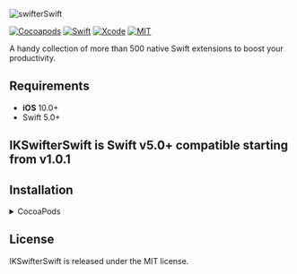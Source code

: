 <p align="left">
  <img src="https://cdn.rawgit.com/SwifterSwift/SwifterSwift/master/Assets/logo.svg" title="swifterSwift">
</p>

[![Cocoapods](https://img.shields.io/cocoapods/v/IKSwifterSwift.svg)](https://cocoapods.org/pods/IKSwifterSwift)
[![Swift](https://img.shields.io/badge/Swift-5.0-orange.svg)](https://swift.org)
[![Xcode](https://img.shields.io/badge/Xcode-11.4-blue.svg)](https://developer.apple.com/xcode)
[![MIT](https://img.shields.io/badge/License-MIT-red.svg)](https://opensource.org/licenses/MIT)

A handy collection of more than 500 native Swift extensions to boost your productivity.

## Requirements

- **iOS** 10.0+
- Swift 5.0+

## IKSwifterSwift is Swift v5.0+ compatible starting from v1.0.1

## Installation

<details>
<summary>CocoaPods</summary>
</br>
<p>To integrate SwifterSwift into your Xcode project using <a href="http://cocoapods.org">CocoaPods</a>, specify it in your <code>Podfile</code>:</p>

<h4>- Integrate All extensions (recommended):</h4>
<pre><code class="ruby language-ruby">pod 'IKSwifterSwift'</code></pre>

<h4>- Integrate Foundation extensions only:</h4>
<pre><code class="ruby language-ruby">pod 'IKSwifterSwift/Foundation'</code></pre>

<h4>- Integrate UIKit extensions only:</h4>
<pre><code class="ruby language-ruby">pod 'IKSwifterSwift/UIKit'</code></pre>
</details>

## License
IKSwifterSwift is released under the MIT license.
